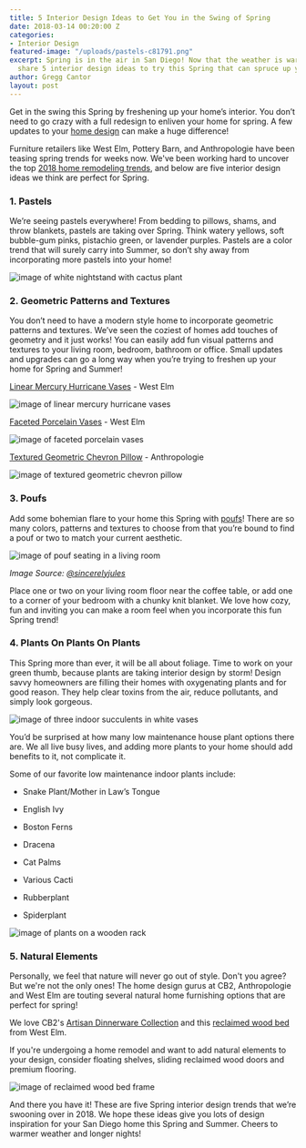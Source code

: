 ```yaml
---
title: 5 Interior Design Ideas to Get You in the Swing of Spring
date: 2018-03-14 00:20:00 Z
categories:
- Interior Design
featured-image: "/uploads/pastels-c81791.png"
excerpt: Spring is in the air in San Diego! Now that the weather is warming up, we
  share 5 interior design ideas to try this Spring that can spruce up your space!
author: Gregg Cantor
layout: post
---
```


Get in the swing this Spring by freshening up your home’s interior. You don’t need to go crazy with a full redesign to enliven your home for spring. A few updates to your [home design](/san-diego-home-design-services) can make a huge difference!

Furniture retailers like West Elm, Pottery Barn, and Anthropologie have been teasing spring trends for weeks now. We've been working hard to uncover the top [2018 home remodeling trends](/2018-home-remodeling-trends/), and below are five interior design ideas we think are perfect for Spring.

### 1. Pastels

We’re seeing pastels everywhere! From bedding to pillows, shams, and throw blankets, pastels are taking over Spring. Think watery yellows, soft bubble-gum pinks, pistachio green, or lavender purples. Pastels are a color trend that will surely carry into Summer, so don’t shy away from incorporating more pastels into your home!

![image of white nightstand with cactus plant](/uploads/pastels-f760d6.png?download "Nothing Says Spring Quite Like Pastels")

### 2. Geometric Patterns and Textures

You don’t need to have a modern style home to incorporate geometric patterns and textures. We’ve seen the coziest of homes add touches of geometry and it just works! You can easily add fun visual patterns and textures to your living room, bedroom, bathroom or office. Small updates and upgrades can go a long way when you’re trying to freshen up your home for Spring and Summer!

[Linear Mercury Hurricane Vases](https://www.westelm.com/products/linear-mercury-hurricanes-vases-d5160/?pkey=e%7Cgeometric\+vase%7C66%7Cbest%7C0%7C1%7C24%7C%7C19&cm_src=NLASEARCH) - West Elm

![image of linear mercury hurricane vases](/uploads/ml-hurricane-candles-westelm.png?download "Linear Mercury Hurricane Vases")

[Faceted Porcelain Vases](https://www.westelm.com/products/linear-mercury-hurricanes-vases-d5160/?pkey=e%7Cgeometric\+vase%7C66%7Cbest%7C0%7C1%7C24%7C%7C19&cm_src=NLASEARCH) - West Elm

![image of faceted porcelain vases](/uploads/ML-FACETED-VASES-a8b198.png?download "Faceted Porcelain Vases")

[Textured Geometric Chevron Pillow](https://www.anthropologie.com/shop/fringed-chevron-pillow?category=SEARCHRESULTS&color=011) - Anthropologie

![image of textured geometric chevron pillow](/uploads/ml-textured-pillow.png?download "Textured Geometric Chevron Pillow")

### 3. Poufs

Add some bohemian flare to your home this Spring with [poufs](https://www.wayfair.com/decor-pillows/sb0/poufs-c531218.html)! There are so many colors, patterns and textures to choose from that you’re bound to find a pouf or two to match your current aesthetic.

![image of pouf seating in a living room](/uploads/ml-pouf.png?download "Poufs Add Style and Utility to Your Seating Arrangement")

*Image Source: [@sincerelyjules](https://www.instagram.com/p/BTo-ditADTm/?taken-by=sincerelyjules)*

Place one or two on your living room floor near the coffee table, or add one to a corner of your bedroom with a chunky knit blanket. We love how cozy, fun and inviting you can make a room feel when you incorporate this fun Spring trend!

### 4. Plants On Plants On Plants

This Spring more than ever, it will be all about foliage. Time to work on your green thumb, because plants are taking interior design by storm! Design savvy homeowners are filling their homes with oxygenating plants and for good reason. They help clear toxins from the air, reduce pollutants, and simply look gorgeous.

![image of three indoor succulents in white vases](/uploads/indoor-plants.jpeg?download "Indoor Plants for the Win this Spring!")

You’d be surprised at how many low maintenance house plant options there are. We all live busy lives, and adding more plants to your home should add benefits to it, not complicate it.

Some of our favorite low maintenance indoor plants include:

* Snake Plant/Mother in Law’s Tongue

* English Ivy

* Boston Ferns

* Dracena

* Cat Palms

* Various Cacti

* Rubberplant

* Spiderplant

![image of plants on a wooden rack](/uploads/second-plant.jpeg?download "Small Potted Plants Can Have a Major Aesthetic Impact")

### 5. Natural Elements

Personally, we feel that nature will never go out of style. Don't you agree? But we're not the only ones! The home design gurus at CB2, Anthropologie and West Elm are touting several natural home furnishing options that are perfect for spring!  

We love CB2's [Artisan Dinnerware Collection](https://www.crateandbarrel.com/special-features/handmade-dinnerware/1) and this [reclaimed wood bed](https://www.westelm.com/products/alexa-bed-set-h771/?pkey=e%7Cwooden%2Bbed%7C85%7Cbest%7C0%7C1%7C24%7C%7C3&cm_src=PRODUCTSEARCH) from West Elm.

If you're undergoing a home remodel and want to add natural elements to your design, consider floating shelves, sliding reclaimed wood doors and premium flooring.

![image of reclaimed wood bed frame](/uploads/alexa-reclaimed-wood-bed-o.jpg "Bring Spring Indoors with Natural Elements")

And there you have it! These are five Spring interior design trends that we’re swooning over in 2018. We hope these ideas give you lots of design inspiration for your San Diego home this Spring and Summer. Cheers to warmer weather and longer nights!